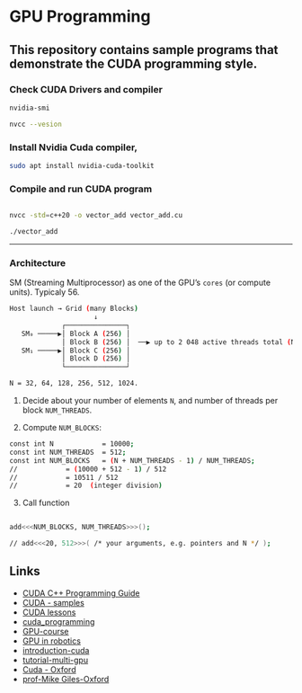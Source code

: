 # GPU Programming

## This repository contains sample programs that demonstrate the CUDA programming style.

### Check CUDA  Drivers and compiler

```bash
nvidia-smi

nvcc --vesion
```

### Install Nvidia Cuda compiler,

```bash
sudo apt install nvidia-cuda-toolkit
```

### Compile and run CUDA program

```bash

nvcc -std=c++20 -o vector_add vector_add.cu

./vector_add

```

---

### Architecture

SM (Streaming Multiprocessor) as one of the GPU’s ```cores``` (or compute units). Typicaly 56.

```bash
Host launch → Grid (many Blocks) 
                     ↓
             ┌───────────────┐
   SM₀ ─────▶│ Block A (256) │  
             │ Block B (256) │  ──▶ up to 2 048 active threads total (N = 256)
   SM₁ ─────▶│ Block C (256) │  
             │ Block D (256) │  
             └───────────────┘

N = 32, 64, 128, 256, 512, 1024.
```

1. Decide about your number of elements ```N```, and number of threads per block ```NUM_THREADS```.

2. Compute ```NUM_BLOCKS```:

```bash
const int N            = 10000;
const int NUM_THREADS  = 512;
const int NUM_BLOCKS   = (N + NUM_THREADS - 1) / NUM_THREADS;  
//            = (10000 + 512 - 1) / 512
//            = 10511 / 512
//            = 20  (integer division)

```

3. Call function 

```bash

add<<<NUM_BLOCKS, NUM_THREADS>>>();

// add<<<20, 512>>>( /* your arguments, e.g. pointers and N */ );
```


## Links

- [CUDA C++ Programming Guide](https://docs.nvidia.com/cuda/cuda-c-programming-guide/index.html)
- [CUDA - samples](https://github.com/NVIDIA/cuda-samples)
- [CUDA lessons](https://github.com/ENCCS/cuda?tab=readme-ov-file)
- [cuda_programming](https://github.com/CoffeeBeforeArch/cuda_programming)
- [GPU-course](https://github.com/EPCCed/archer-gpu-course?tab=readme-ov-file)
- [GPU in robotics](https://github.com/JanuszBedkowski/gpu_computing_in_robotics)
- [introduction-cuda](https://developer.nvidia.com/blog/even-easier-introduction-cuda/)
- [tutorial-multi-gpu](https://github.com/FZJ-JSC/tutorial-multi-gpu?tab=readme-ov-file)
- [Cuda - Oxford](https://people.maths.ox.ac.uk/gilesm/cuda/index.html)
- [prof-Mike Giles-Oxford](https://people.maths.ox.ac.uk/gilesm/)